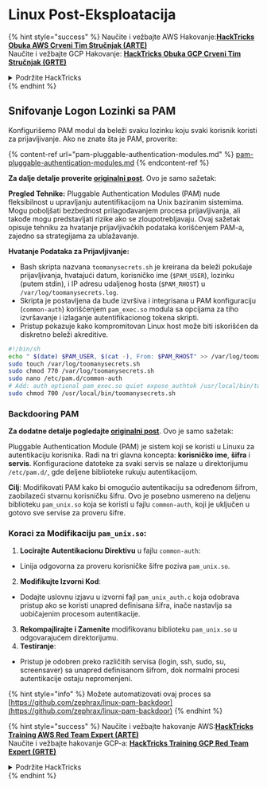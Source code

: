 # Linux Post-Eksploatacija

{% hint style="success" %}
Naučite i vežbajte AWS Hakovanje:<img src="/.gitbook/assets/arte.png" alt="" data-size="line">[**HackTricks Obuka AWS Crveni Tim Stručnjak (ARTE)**](https://training.hacktricks.xyz/courses/arte)<img src="/.gitbook/assets/arte.png" alt="" data-size="line">\
Naučite i vežbajte GCP Hakovanje: <img src="/.gitbook/assets/grte.png" alt="" data-size="line">[**HackTricks Obuka GCP Crveni Tim Stručnjak (GRTE)**<img src="/.gitbook/assets/grte.png" alt="" data-size="line">](https://training.hacktricks.xyz/courses/grte)

<details>

<summary>Podržite HackTricks</summary>

* Proverite [**planove pretplate**](https://github.com/sponsors/carlospolop)!
* **Pridružite se** 💬 [**Discord grupi**](https://discord.gg/hRep4RUj7f) ili [**telegram grupi**](https://t.me/peass) ili **pratite** nas na **Twitteru** 🐦 [**@hacktricks\_live**](https://twitter.com/hacktricks\_live)**.**
* **Podelite hakovanje trikova slanjem PR-ova na** [**HackTricks**](https://github.com/carlospolop/hacktricks) i [**HackTricks Cloud**](https://github.com/carlospolop/hacktricks-cloud) github repozitorijume.

</details>
{% endhint %}

## Snifovanje Logon Lozinki sa PAM

Konfigurišemo PAM modul da beleži svaku lozinku koju svaki korisnik koristi za prijavljivanje. Ako ne znate šta je PAM, proverite:

{% content-ref url="pam-pluggable-authentication-modules.md" %}
[pam-pluggable-authentication-modules.md](pam-pluggable-authentication-modules.md)
{% endcontent-ref %}

**Za dalje detalje proverite [originalni post](https://embracethered.com/blog/posts/2022/post-exploit-pam-ssh-password-grabbing/)**. Ovo je samo sažetak:

**Pregled Tehnike:**
Pluggable Authentication Modules (PAM) nude fleksibilnost u upravljanju autentifikacijom na Unix baziranim sistemima. Mogu poboljšati bezbednost prilagođavanjem procesa prijavljivanja, ali takođe mogu predstavljati rizike ako se zloupotrebljavaju. Ovaj sažetak opisuje tehniku za hvatanje prijavljivačkih podataka korišćenjem PAM-a, zajedno sa strategijama za ublažavanje.

**Hvatanje Podataka za Prijavljivanje:**
- Bash skripta nazvana `toomanysecrets.sh` je kreirana da beleži pokušaje prijavljivanja, hvatajući datum, korisničko ime (`$PAM_USER`), lozinku (putem stdin), i IP adresu udaljenog hosta (`$PAM_RHOST`) u `/var/log/toomanysecrets.log`.
- Skripta je postavljena da bude izvršiva i integrisana u PAM konfiguraciju (`common-auth`) korišćenjem `pam_exec.so` modula sa opcijama za tiho izvršavanje i izlaganje autentifikacionog tokena skripti.
- Pristup pokazuje kako kompromitovan Linux host može biti iskorišćen da diskretno beleži akreditive.
```bash
#!/bin/sh
echo " $(date) $PAM_USER, $(cat -), From: $PAM_RHOST" >> /var/log/toomanysecrets.log
sudo touch /var/log/toomanysecrets.sh
sudo chmod 770 /var/log/toomanysecrets.sh
sudo nano /etc/pam.d/common-auth
# Add: auth optional pam_exec.so quiet expose_authtok /usr/local/bin/toomanysecrets.sh
sudo chmod 700 /usr/local/bin/toomanysecrets.sh
```
### Backdooring PAM

**Za dodatne detalje pogledajte [originalni post](https://infosecwriteups.com/creating-a-backdoor-in-pam-in-5-line-of-code-e23e99579cd9)**. Ovo je samo sažetak:

Pluggable Authentication Module (PAM) je sistem koji se koristi u Linuxu za autentikaciju korisnika. Radi na tri glavna koncepta: **korisničko ime**, **šifra** i **servis**. Konfiguracione datoteke za svaki servis se nalaze u direktorijumu `/etc/pam.d/`, gde deljene biblioteke rukuju autentikacijom.

**Cilj**: Modifikovati PAM kako bi omogućio autentikaciju sa određenom šifrom, zaobilazeći stvarnu korisničku šifru. Ovo je posebno usmereno na deljenu biblioteku `pam_unix.so` koja se koristi u fajlu `common-auth`, koji je uključen u gotovo sve servise za proveru šifre.

### Koraci za Modifikaciju `pam_unix.so`:

1. **Locirajte Autentikacionu Direktivu** u fajlu `common-auth`:
- Linija odgovorna za proveru korisničke šifre poziva `pam_unix.so`.
2. **Modifikujte Izvorni Kod**:
- Dodajte uslovnu izjavu u izvorni fajl `pam_unix_auth.c` koja odobrava pristup ako se koristi unapred definisana šifra, inače nastavlja sa uobičajenim procesom autentikacije.
3. **Rekompajlirajte i Zamenite** modifikovanu biblioteku `pam_unix.so` u odgovarajućem direktorijumu.
4. **Testiranje**:
- Pristup je odobren preko različitih servisa (login, ssh, sudo, su, screensaver) sa unapred definisanom šifrom, dok normalni procesi autentikacije ostaju nepromenjeni.

{% hint style="info" %}
Možete automatizovati ovaj proces sa [https://github.com/zephrax/linux-pam-backdoor](https://github.com/zephrax/linux-pam-backdoor)
{% endhint %}

{% hint style="success" %}
Naučite i vežbajte hakovanje AWS:<img src="/.gitbook/assets/arte.png" alt="" data-size="line">[**HackTricks Training AWS Red Team Expert (ARTE)**](https://training.hacktricks.xyz/courses/arte)<img src="/.gitbook/assets/arte.png" alt="" data-size="line">\
Naučite i vežbajte hakovanje GCP-a: <img src="/.gitbook/assets/grte.png" alt="" data-size="line">[**HackTricks Training GCP Red Team Expert (GRTE)**<img src="/.gitbook/assets/grte.png" alt="" data-size="line">](https://training.hacktricks.xyz/courses/grte)

<details>

<summary>Podržite HackTricks</summary>

* Proverite [**planove pretplate**](https://github.com/sponsors/carlospolop)!
* **Pridružite se** 💬 [**Discord grupi**](https://discord.gg/hRep4RUj7f) ili [**telegram grupi**](https://t.me/peass) ili nas **pratite** na **Twitteru** 🐦 [**@hacktricks\_live**](https://twitter.com/hacktricks\_live)**.**
* **Podelite hakovanje trikova slanjem PR-ova na** [**HackTricks**](https://github.com/carlospolop/hacktricks) i [**HackTricks Cloud**](https://github.com/carlospolop/hacktricks-cloud) github repozitorijume.

</details>
{% endhint %}
